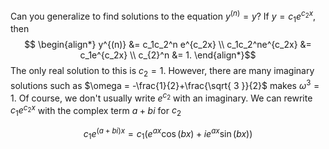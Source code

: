 Can you generalize to find solutions to the equation $y^{(n)} = y$?
If $y=c_1e^{c_2x}$, then $$
\begin{align*}
y^{(n)} &= c_1c_2^n e^{c_2x} \\
c_1c_2^ne^{c_2x} &= c_1e^{c_2x} \\
c_{2}^n &= 1.
\end{align*}$$
The only real solution to this is $c_{2} = 1$. However, there are many imaginary solutions such as $\omega = -\frac{1}{2}+\frac{\sqrt{ 3 }}{2}$ makes $\omega^3 =1.$ Of course, we don't usually write $e^{c_{2}}$ with an imaginary. We can rewrite $c_{1}e^{c_{2}x}$ with the complex term $a+bi$ for $c_2$

$$c_{1}e^{(a + bi)x} = c_{1} \left( e^{ax} \cos(bx) + i e^{ax} \sin(bx) \right)$$